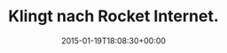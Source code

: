 ---
retweeted: false
source: <a href="http://twitter.com" rel="nofollow">Twitter Web Client</a>
entities:
  user_mentions: []
  urls: []
  symbols: []
  media:
  - expanded_url: https://twitter.com/bascht/status/557238182795018240/photo/1
    indices:
    - '29'
    - '51'
    url: http://t.co/CEm2m0jUmF
    media_url: http://pbs.twimg.com/media/B7u1LG1CMAAFQx-.png
    id_str: '557238181326630912'
    id: '557238181326630912'
    media_url_https: https://pbs.twimg.com/media/B7u1LG1CMAAFQx-.png
    sizes:
      small:
        w: '361'
        h: '47'
        resize: fit
      large:
        w: '361'
        h: '47'
        resize: fit
      medium:
        w: '361'
        h: '47'
        resize: fit
      thumb:
        w: '47'
        h: '47'
        resize: crop
    type: photo
    display_url: pic.twitter.com/CEm2m0jUmF
  hashtags: []
display_text_range:
- '0'
- '51'
favorite_count: '7'
id_str: '557238182795018240'
truncated: false
retweet_count: '0'
id: '557238182795018240'
possibly_sensitive: false
created_at: Mon Jan 19 18:08:30 +0000 2015
favorited: false
full_text: Klingt nach Rocket Internet.
lang: de
extended_entities:
  media:
  - expanded_url: https://twitter.com/bascht/status/557238182795018240/photo/1
    indices:
    - '29'
    - '51'
    url: http://t.co/CEm2m0jUmF
    media_url: http://pbs.twimg.com/media/B7u1LG1CMAAFQx-.png
    id_str: '557238181326630912'
    id: '557238181326630912'
    media_url_https: https://pbs.twimg.com/media/B7u1LG1CMAAFQx-.png
    sizes:
      small:
        w: '361'
        h: '47'
        resize: fit
      large:
        w: '361'
        h: '47'
        resize: fit
      medium:
        w: '361'
        h: '47'
        resize: fit
      thumb:
        w: '47'
        h: '47'
        resize: crop
    type: photo
    display_url: pic.twitter.com/CEm2m0jUmF
tags:
- pesos:twitter
date: '2015-01-19T18:08:30+00:00'
src: https://twitter.com/bascht/status/557238182795018240
original_url: https://twitter.com/bascht/status/557238182795018240
type: twitter_tweet
media_url: https://img.bascht.com/twitter/pbs.twimg.com/media/B7u1LG1CMAAFQx-.png
text: Klingt nach Rocket Internet.
title: Klingt nach Rocket Internet.

---